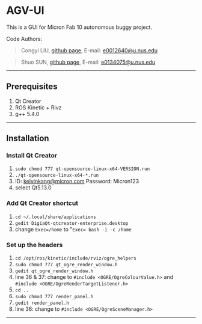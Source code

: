 # AGV-UI

This is a GUI for Micron Fab 10 autonomous buggy project.

Code Authors: 
> Congyi LIU, [github page](https://github.com/CYLau001), E-mail: e0012640@u.nus.edu

> Shuo SUN, [github page](https://github.com/SS47816), E-mail: e0134075@u.nus.edu

---
## Prerequisites
1. Qt Creator
2. ROS Kinetic + Rivz
3. g++ 5.4.0

---
## Installation

### Install Qt Creator
1. `sudo chmod 777 qt-opensource-linux-x64-VERSION.run`
2. `./qt-opensource-linux-x64-*.run`
3. ID: kelvinkang@micron.com Password: Micron123
4. select Qt5.13.0

### Add Qt Creator shortcut
1. `cd ~/.local/share/applications`
2. `gedit DigiaQt-qtcreator-enterprise.desktop`
3. change `Exec=/home` to "`Exec= bash -i -c /home`

### Set up the headers
1. `cd /opt/ros/kinetic/include/rviz/ogre_helpers`
2. `sudo chmod 777 qt_ogre_render_window.h`
3. `gedit qt_ogre_render_window.h`
4. line 36 & 37: change to `#include <OGRE/OgreColourValue.h>` and `#include <OGRE/OgreRenderTargetListener.h>`
5. `cd ..`
6. `sudo chmod 777 render_panel.h`
7. `gedit render_panel.h`
8. line 36: change to `#include <OGRE/OgreSceneManager.h>`

---
